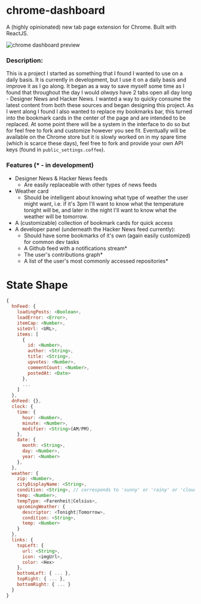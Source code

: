 # chrome-dashboard
A (highly opinionated) new tab page extension for Chrome. Built with ReactJS.

![chrome dashboard preview](https://dl.dropboxusercontent.com/u/20796913/chromedash_preview.gif)

### Description:
This is a project I started as something that I found I wanted to use on a daily basis. It is currently in development, but I use it on a daily basis and improve it as I go along. It began as a way to save myself some time as I found that throughout the day I would _always_ have 2 tabs open all day long - Designer News and Hacker News. I wanted a way to quicky consume the latest content from both these sources and began designing this project. As I went along I found I also wanted to replace my bookmarks bar, this turned into the bookmark cards in the center of the page and are intended to be replaced. At some point there will be a system in the interface to do so but for feel free to fork and customize however you see fit. Eventually will be available on the Chrome store but it is slowly worked on in my spare time (which is scarce these days), feel free to fork and provide your own API keys (found in `public_settings.coffee`).

### Features (* - in development)
- Designer News & Hacker News feeds
  - Are easily replaceable with other types of news feeds
- Weather card
  - Should be intelligent about knowing what type of weather the user might want, i.e. if it's 3pm I'll want to know what the temperature tonight will be, and later in the night I'll want to know what the weather will be tomorrow.
- A (customizable) collection of bookmark cards for quick access
- A developer panel (underneath the Hacker News feed currently):
  - Should have some bookmarks of it's own (again easily customized) for common dev tasks
  - A Github feed with a notifications stream*
  - The user's contributions graph*
  - A list of the user's most commonly accessed repositories*


# State Shape
```js
{
  hnFeed: {
    loadingPosts: <Boolean>,
    loadError: <Error>,
    itemCap: <Number>,
    siteUrl: <URL>,
    items: [
      {
        id: <Number>,
        author: <String>,
        title: <String>,
        upvotes: <Number>,
        commentCount: <Number>,
        postedAt: <Date>
      },
      ...
    ]
  },
  dnFeed: {},
  clock: {
    time: {
      hour: <Number>,
      minute: <Number>,
      modifier: <String>(AM/PM),
    },
    date: {
      month: <String>,
      day: <Number>,
      year: <Number>
    },
  },
  weather: {
    zip: <Number>,
    cityDisplayName: <String>,
    condition: <String>, // corresponds to 'sunny' or 'rainy' or 'cloudy'
    temp: <Number>,
    tempType: <Farenheit|Celsius>,
    upcomingWeather: {
      descriptor: <Tonight|Tomorrow>,
      condition: <String>,
      temp: <Number>
    }
  },
  links: {
    topLeft: {
      url: <String>,
      icon: <imgUrl>,
      color: <Hex>
    },
    bottomLeft: { ... },
    topRight: { ... },
    bottomRight: { ... }
  }
}
```
